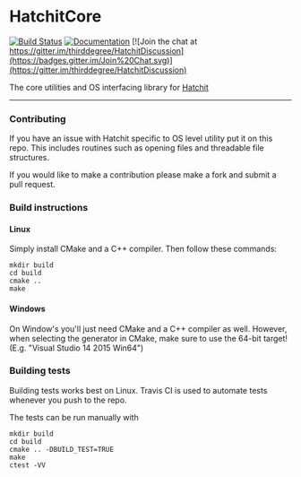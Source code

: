 # HatchitCore

[![Build Status](https://travis-ci.org/thirddegree/HatchitCore.svg?branch=master)](https://travis-ci.org/thirddegree/HatchitCore)
[![Documentation](https://codedocs.xyz/thirddegree/HatchitCore.svg)](https://codedocs.xyz/thirddegree/HatchitCore/)
[![Join the chat at https://gitter.im/thirddegree/HatchitDiscussion](https://badges.gitter.im/Join%20Chat.svg)](https://gitter.im/thirddegree/HatchitDiscussion)


The core utilities and OS interfacing library for [Hatchit](https://github.com/thirddegree/Hatchit)   

---

### Contributing

If you have an issue with Hatchit specific to OS level utility put it on this repo. This includes routines such as opening files and threadable file structures.

If you would like to make a contribution please make a fork and submit a pull request.

### Build instructions

#### Linux

Simply install CMake and a C++ compiler. Then follow these commands:

```
mkdir build
cd build
cmake ..
make
```

#### Windows

On Window's you'll just need CMake and a C++ compiler as well. However,
when selecting the generator in CMake, make sure to use the 64-bit target!
(E.g. "Visual Studio 14 2015 Win64")

### Building tests

Building tests works best on Linux. Travis CI is used to automate tests whenever
you push to the repo.

The tests can be run manually with

```
mkdir build
cd build
cmake .. -DBUILD_TEST=TRUE
make
ctest -VV
```
